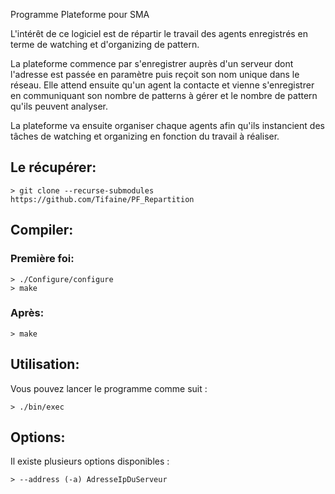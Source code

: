 Programme Plateforme pour SMA

L'intérêt de ce logiciel est de répartir le travail des agents enregistrés en terme de watching et d'organizing de pattern. 

La plateforme commence par s'enregistrer auprès d'un serveur dont l'adresse est passée en paramètre puis reçoit son nom unique dans le réseau. 
Elle attend ensuite qu'un agent la contacte et vienne s'enregistrer en communiquant son nombre de patterns à gérer et le nombre de pattern qu'ils peuvent analyser.

La plateforme va ensuite organiser chaque agents afin qu'ils instancient des tâches de watching et organizing en fonction du travail à réaliser.



## Le récupérer:
```Shell
> git clone --recurse-submodules https://github.com/Tifaine/PF_Repartition
```

## Compiler:
### Première foi:
```Shell
> ./Configure/configure
> make
```

### Après:
```Sehll
> make
```

## Utilisation:
Vous pouvez lancer le programme comme suit :
```Shell
> ./bin/exec
```

## Options:
Il existe plusieurs options disponibles :
```Shell
> --address (-a) AdresseIpDuServeur
```